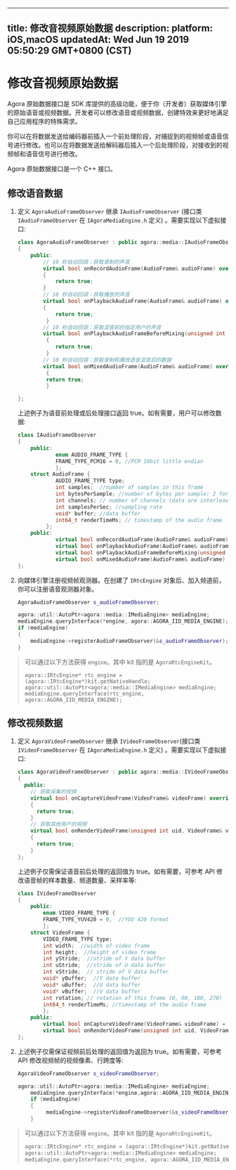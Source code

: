 
---
title: 修改音视频原始数据
description: 
platform: iOS,macOS
updatedAt: Wed Jun 19 2019 05:50:29 GMT+0800 (CST)
---
# 修改音视频原始数据
Agora 原始数据接口是 SDK 库提供的高级功能，便于你（开发者）获取媒体引擎的原始语音或视频数据。开发者可以修改语音或视频数据，创建特效来更好地满足自己应用程序的特殊需求。

你可以在将数据发送给编码器前插入一个前处理阶段，对捕捉到的视频帧或语音信号进行修改。也可以在将数据发送给解码器后插入一个后处理阶段，对接收到的视频帧和语音信号进行修改。

Agora 原始数据接口是一个 C++ 接口。

## 修改语音数据

1. 定义 `AgoraAudioFrameObserver` 继承 `IAudioFrameObserver` \(接口类 `IAudioFrameObserver` 在 `IAgoraMediaEngine.h` 定义\) 。需要实现以下虚拟接口:

	```c++
	class AgoraAudioFrameObserver : public agora::media::IAudioFrameObserver
	{
		public:
		    // 10 秒自动回调：获取录制的声音
			virtual bool onRecordAudioFrame(AudioFrame& audioFrame) override
			{
				return true;
			}
			// 10 秒自动回调：获取播放的声音
			virtual bool onPlaybackAudioFrame(AudioFrame& audioFrame) override
			{
				return true;
			 }
			// 10 秒自动回调：获取混音前的指定用户的声音
			virtual bool onPlaybackAudioFrameBeforeMixing(unsigned int uid, AudioFrame& audioFrame) override
			 {
				return true;
			 }
			// 10 秒自动回调：获取录制和播放语音混音后的数据
			virtual bool onMixedAudioFrame(AudioFrame& audioFrame) override
			 {
			 return true;
			 }

	};
	```

	上述例子为语音前处理或后处理接口返回 true。如有需要，用户可以修改数据:

	```c++
	class IAudioFrameObserver
	{
		public:
				enum AUDIO_FRAME_TYPE {
				FRAME_TYPE_PCM16 = 0, //PCM 16bit little endian
				};
		struct AudioFrame {
				AUDIO_FRAME_TYPE type;
				int samples;  //number of samples in this frame
				int bytesPerSample; //number of bytes per sample: 2 for PCM 16
				int channels; // number of channels (data are interleaved if stereo)
				int samplesPerSec; //sampling rate
				void* buffer; //data buffer
				int64_t renderTimeMs; // timestamp of the audio frame
			 };
		public:
				virtual bool onRecordAudioFrame(AudioFrame& audioFrame) = 0;
				virtual bool onPlaybackAudioFrame(AudioFrame& audioFrame) = 0;
				virtual bool onPlaybackAudioFrameBeforeMixing(unsigned int uid, AudioFrame& audioFrame) = 0;
				virtual bool onMixedAudioFrame(AudioFrame& audioFrame) = 0;
	};
	```

2. 向媒体引擎注册视频帧观测器。在创建了 `IRtcEngine` 对象后、加入频道前，你可以注册语音观测器对象。

	```c++
	AgoraAudioFrameObserver s_audioFrameObserver;

	agora::util::AutoPtr<agora::media::IMediaEngine> mediaEngine;
	mediaEngine.queryInterface(*engine, agora::AGORA_IID_MEDIA_ENGINE);
	if (mediaEngine)
	{
		mediaEngine->registerAudioFrameObserver(&s_audioFrameObserver);
	}
	```

> 可以通过以下方法获得 `engine`。其中 kit 指的是 `AgoraRtcEngineKit`。
>
> ```
> agora::IRtcEngine* rtc_engine = (agora::IRtcEngine*)kit.getNativeHandle;
> agora::util::AutoPtr<agora::media::IMediaEngine> mediaEngine;
> mediaEngine.queryInterface(rtc_engine, agora::AGORA_IID_MEDIA_ENGINE);
> ```

## 修改视频数据

1. 定义 `AgoraVideoFrameObserver` 继承 `IVideoFrameObserver`\(接口类 `IVideoFrameObserver` 在 `IAgoraMediaEngine.h` 定义\) 。需要实现以下虚拟接口:

   ```c++
   class AgoraVideoFrameObserver : public agora::media::IVideoFrameObserver
   {
     public:
	   // 获取采集的视频
       virtual bool onCaptureVideoFrame(VideoFrame& videoFrame) override
       {
         return true;
       }
	   // 获取其他用户的视频
       virtual bool onRenderVideoFrame(unsigned int uid, VideoFrame& videoFrame) override
       {
         return true;
       }
   };
   ```

	上述例子仅需保证语音前后处理的返回值为 true。如有需要，可参考 API 修改语音帧的样本数量、频道数量、采样率等:

	```c++
	class IVideoFrameObserver
	{
		public:
			enum VIDEO_FRAME_TYPE {
			FRAME_TYPE_YUV420 = 0,  //YUV 420 format
			};
		struct VideoFrame {
			VIDEO_FRAME_TYPE type;
			int width;  //width of video frame
			int height;  //height of video frame
			int yStride;  //stride of Y data buffer
			int uStride;  //stride of U data buffer
			int vStride;  // stride of V data buffer
			void* yBuffer;  //Y data buffer
			void* uBuffer;  //U data buffer
			void* vBuffer;  //V data buffer
			int rotation; // rotation of this frame (0, 90, 180, 270)
			int64_t renderTimeMs; //timestamp of the audio frame
			};
		public:
			virtual bool onCaptureVideoFrame(VideoFrame& videoFrame) = 0;
			virtual bool onRenderVideoFrame(unsigned int uid, VideoFrame& videoFrame) = 0;
	};
	```

2. 上述例子仅需保证视频前后处理的返回值为返回为 true。如有需要，可参考 API 修改视频帧的视频像素、行跨度等:

	```c++
	AgoraVideoFrameObserver s_videoFrameObserver;

	agora::util::AutoPtr<agora::media::IMediaEngine> mediaEngine;
		mediaEngine.queryInterface(*engine,agora::AGORA_IID_MEDIA_ENGINE);
		if (mediaEngine)
		{
			 mediaEngine->registerVideoFrameObserver(&s_videoFrameObserver);
		}
	```

> 可以通过以下方法获得 `engine`。其中 kit 指的是 `AgoraRtcEngineKit`。
>
> ```c++
> agora::IRtcEngine* rtc_engine = (agora::IRtcEngine*)kit.getNativeHandle;
> agora::util::AutoPtr<agora::media::IMediaEngine> mediaEngine;
> mediaEngine.queryInterface(*rtc_engine, agora::AGORA_IID_MEDIA_ENGINE);
> ```
